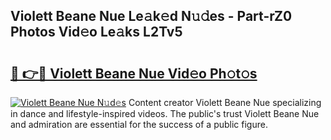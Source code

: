 ## Violett Beane Nue Le𝚊k𝚎d N𝚞𝚍es - Part-rZ0 Photos Vid𝚎o Le𝚊ks L2Tv5

# <h2><a href="http://fb7xpj7.evod.top/?m=Violett+Beane+Nue">🔗 👉🔴 Violett Beane Nue Vid𝚎o Ph𝚘t𝚘s</a></h2>

[![Violett Beane Nue N𝚞d𝚎s](https://i.imgur.com/8V9OHl7.gif)](http://fb7xpj7.evod.top/?m=Violett+Beane+Nue)
Content creator Violett Beane Nue specializing in dance and lifestyle-inspired videos. The public's trust Violett Beane Nue and admiration are essential for the success of a public figure. 
